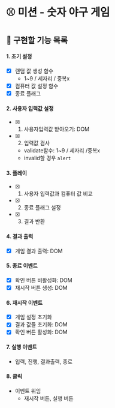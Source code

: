 # ⚾ 미션 - 숫자 야구 게임

## 📝 구현할 기능 목록

#### 1. 초기 설정

- [x] 랜덤 값 생성 함수
  - 1~9 / 세자리 / 중복x
- [x] 컴퓨터 값 설정 함수
- [x] 종료 플래그

#### 2. 사용자 입력값 설정

- [x] 1. 사용자입력값 받아오기: DOM
- [x] 2. 입력값 검사
  - validate함수: 1~9 / 세자리 /중복x
  - invalid할 경우 `alert`

#### 3. 플레이

- [x] 1. 사용자 입력값과 컴퓨터 값 비교
- [x] 2. 종료 플래그 설정
- [x] 3. 결과 반환

#### 4. 결과 출력

- [x] 게임 결과 출력: DOM

#### 5. 종료 이벤트

- [x] 확인 버튼 비활성화: DOM
- [x] 재시작 버튼 생성: DOM

#### 6. 재시작 이벤트

- [x] 게임 설정 초기화
- [x] 결과 값들 초기화: DOM
- [x] 확인 버튼 활성화: DOM

#### 7. 실행 이벤트

- 입력, 진행, 결과출력, 종료

#### 8. 클릭

- 이벤트 위임
  - 재시작 버튼, 실행 버튼
